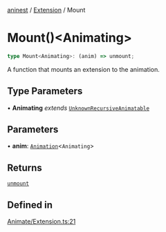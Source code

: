 [aninest](../../index.md) / [Extension](../index.md) / Mount

# Mount()\<Animating\>

```ts
type Mount<Animating>: (anim) => unmount;
```

A function that mounts an extension to the animation.

## Type Parameters

• **Animating** *extends* [`UnknownRecursiveAnimatable`](../../AnimatableTypes/type-aliases/UnknownRecursiveAnimatable.md)

## Parameters

• **anim**: [`Animation`](../../AnimatableTypes/type-aliases/Animation.md)\<`Animating`\>

## Returns

[`unmount`](unmount.md)

## Defined in

[Animate/Extension.ts:21](https://github.com/zphrs/aninest/blob/988b5e8ac7585d70f507e793229537041ab3eea8/core/src/Animate/Extension.ts#L21)
